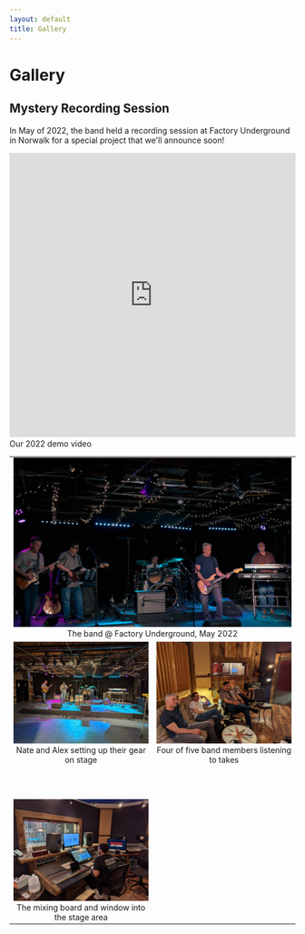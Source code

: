 ```yaml
---
layout: default
title: Gallery
---
```


# Gallery

## Mystery Recording Session

In May of 2022, the band held a recording session at Factory Underground in
Norwalk for a special project that we'll announce soon!

<iframe width="100%" height="500px"
    src="https://www.youtube.com/embed/MN8Sgid2x30"
    title="YouTube video player" frameborder="0"
    allow="accelerometer; autoplay; clipboard-write; encrypted-media; gyroscope; picture-in-picture"
    allowfullscreen></iframe>
<div class="caption">Our 2022 demo video</div>

<table width="100%">
  <tr style="vertical-align: top;">
    <td colspan="2" width="100%" style="align: center; text-align: center;">
      <img class="myImg" src="images/fuv/band_5.jpg" width="100%" 
           alt="The band @ Factory Underground, May 2022" onclick="modal_image(this);"/>
      <div class="caption">The band @ Factory Underground, May 2022</div>
    </td>
  </tr>
  <tr style="vertical-align: top;">
    <td with="50%" style="align: center; text-align: center;">
      <img class="myImg" src="images/fuv/stage_setup.jpg" width="330" 
           alt="Nate and Alex setting up their gear on stage" onclick="modal_image(this);"/>
      <div class="caption">Nate and Alex setting up their gear on stage</div>
    </td>
    <td with="50%" style="align: center; text-align: center;">
      <img class="myImg" src="images/fuv/four_of_five.jpg" width="330"
           alt="Four of five band members listening to takes" onclick="modal_image(this);"/>
      <div class="caption">Four of five band members listening to takes</div>
    </td>
  </tr>
  <tr style="height: 4em;">
    <td>&nbsp;</td>
  </tr>
  <tr style="vertical-align: top;">
    <td with="50%" style="align: center; text-align: center;">
      <img class="myImg" src="images/fuv/mixing_board.jpg" width="330" 
           alt="The mixing board and window into the stage area" onclick="modal_image(this);"/>
      <div class="caption">The mixing board and window into the stage area</div>
    </td>
    <td with="50%" style="align: center; text-align: center;">
      &nbsp;
    </td>
  </tr>
</table>


